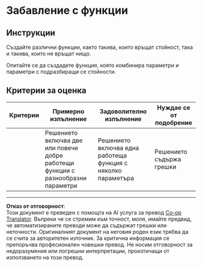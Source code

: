 <!--
CO_OP_TRANSLATOR_METADATA:
{
  "original_hash": "8973f96157680a13e9446e4bb540ee57",
  "translation_date": "2025-08-27T22:10:27+00:00",
  "source_file": "2-js-basics/2-functions-methods/assignment.md",
  "language_code": "bg"
}
-->
# Забавление с функции

## Инструкции

Създайте различни функции, както такива, които връщат стойност, така и такива, които не връщат нищо.

Опитайте се да създадете функция, която комбинира параметри и параметри с подразбиращи се стойности.

## Критерии за оценка

| Критерии | Примерно изпълнение                                                                     | Задоволително изпълнение                                         | Нуждае се от подобрение |
| -------- | --------------------------------------------------------------------------------------- | ---------------------------------------------------------------- | ----------------------- |
|          | Решението включва две или повече добре работещи функции с разнообразни параметри        | Решението включва една работеща функция с няколко параметъра     | Решението съдържа грешки |

---

**Отказ от отговорност**:  
Този документ е преведен с помощта на AI услуга за превод [Co-op Translator](https://github.com/Azure/co-op-translator). Въпреки че се стремим към точност, моля, имайте предвид, че автоматизираните преводи може да съдържат грешки или неточности. Оригиналният документ на неговия роден език трябва да се счита за авторитетен източник. За критична информация се препоръчва професионален човешки превод. Не носим отговорност за недоразумения или погрешни интерпретации, произтичащи от използването на този превод.